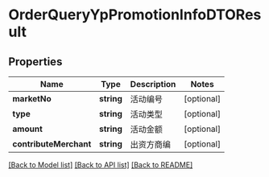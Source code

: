 # OrderQueryYpPromotionInfoDTOResult

## Properties
Name | Type | Description | Notes
------------ | ------------- | ------------- | -------------
**marketNo** | **string** | 活动编号 | [optional] 
**type** | **string** | 活动类型 | [optional] 
**amount** | **string** | 活动金额 | [optional] 
**contributeMerchant** | **string** | 出资方商编 | [optional] 

[[Back to Model list]](../README.md#documentation-for-models) [[Back to API list]](../README.md#documentation-for-api-endpoints) [[Back to README]](../README.md)


